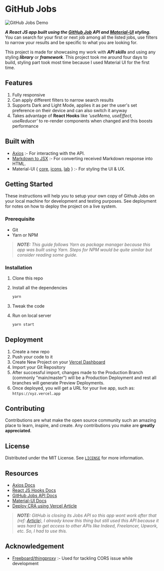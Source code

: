 # GitHub Jobs

![GitHub Jobs Demo](github-jobs-demo.gif)

**_A React JS app built using the [GitHub Job](https://jobs.github.com) API and [Material-UI](https://material-ui.com) styling._** You can search for your first or next job among all the listed jobs, use filters to narrow your results and be specific to what you are looking for.

This project is made for showcasing my work with **_API skills_** and using any styling **_library_** or **_framework_**. This project took me around four days to build, styling part took most time because I used Material UI for the first time.

## Features

1. Fully responsive
1. Can apply different filters to narrow search results
1. Supports Dark and Light Mode, applies it as per the user's set preference on their device and can also switch it anyway
1. Takes advantage of **React Hooks** like _'useMemo, useEffect, useReducer'_ to re-render components when changed and this boosts performance

## Built with

-   [Axios](https://axios-http.com) :- For interacting with the API.
-   [Markdown to JSX](https://www.npmjs.com/package/markdown-to-jsx) :- For converting received Markdown response into HTML.
-   Material-UI { [core](https://material-ui.com/getting-started/installation), [icons](https://material-ui.com/components/icons), [lab](https://material-ui.com/components/about-the-lab) } :- For styling the UI & UX.

## Getting Started

These instructions will help you to setup your own copy of Github Jobs on your local machine for development and testing purposes. See deployment for notes on how to deploy the project on a live system.

### Prerequisite

-   Git
-   Yarn or NPM

> _**NOTE:** This guide follows Yarn as package manager because this app was built using Yarn. Steps for NPM would be quite similar but consider reading some guide._

### Installation

1. Clone this repo
1. Install all the dependencies

    ```bash
    yarn
    ```

1. Tweak the code
1. Run on local server

    ```bash
    yarn start
    ```

## Deployment

1. Create a new repo
1. Push your code to it
1. Create New Project on your [Vercel Dashboard](https://vercel.com/dashboard)
1. Import your Git Repository
1. After successful import, changes made to the Production Branch (commonly "main/master") will be a Production Deployment and rest all branches will generate Preview Deployments.
1. Once deployed, you will get a URL for your live app, such as: `https://xyz.vercel.app`

## Contributing

Contributions are what make the open source community such an amazing place to learn, inspire, and create. Any contributions you make are **greatly appreciated**.

## License

Distributed under the MIT License. See [`LICENSE`](LICENCE) for more information.

## Resources

-   [Axios Docs](https://axios-http.com/docs/intro)
-   [React JS Hooks Docs](https://reactjs.org/docs/hooks-intro.html)
-   [GitHub Jobs API Docs](https://jobs.github.com/api)
-   [Material-UI Docs](https://material-ui.com/getting-started/installation)
- [Deploy CRA using Vercel Article](https://vercel.com/guides/deploying-react-with-vercel-cra)

> _**NOTE:** GitHub is closing its Jobs API so this app wont work after that (ref: [Article](https://github.blog/changelog/2021-04-19-deprecation-notice-github-jobs-site/)), I already know this thing but still used this API because it was hard to get access to other APIs like Indeed, Freelancer, Upwork, etc. So, I had to use this._

## Acknowledgement

- [Freeboard/thingproxy](https://github.com/Freeboard/thingproxy) :- Used for tackling CORS issue while development

